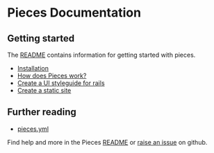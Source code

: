 # Pieces Documentation

## Getting started

The [README][README] contains information for getting started with pieces.

 - [Installation](https://github.com/drpheltright/pieces/blob/master/README.md#installation)
 - [How does Pieces work?](https://github.com/drpheltright/pieces/blob/master/README.md#how-it-works)
 - [Create a UI styleguide for rails](https://github.com/drpheltright/pieces/blob/master/README.md#using-with-rails)
 - [Create a static site](https://github.com/drpheltright/pieces/blob/master/README.md#create-static-site)

 ## Further reading

 - [pieces.yml](https://github.com/drpheltright/pieces/blob/master/docs/configuration.md)

Find help and more in the Pieces [README][README] or [raise an issue][issue] on
github.

[README]: https://github.com/drpheltright/pieces/blob/master/README.md
[issue]: https://github.com/drpheltright/pieces/issues
